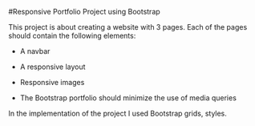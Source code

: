 #Responsive Portfolio Project using Bootstrap

This project is about creating a website with 3 pages. Each of the pages should contain the following elements:

 * A navbar

 * A responsive layout

 * Responsive images

 * The Bootstrap portfolio should minimize the use of media queries

In the implementation of the project I used Bootstrap grids, styles.
